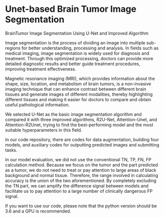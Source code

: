 # Unet-based Brain Tumor Image Segmentation
BrainTumor Image Segmentation Using U-Net and Improved Algorithm

Image segmentation is the process of dividing an image into multiple sub-regions for better understanding, processing and analysis. In fields such as medical imaging, image segmentation is widely used for diagnosis and treatment. Through this optimized processing, doctors can provide more detailed diagnostic results and better guide treatment procedures, improving treatment effectiveness.

Magnetic resonance imaging (MRI), which provides information about the shape, size, location, and metabolism of brain tumors, is a non-invasive imaging technique that can enhance contrast between different brain tissues and generate images of different modalities, thereby highlighting different tissues and making it easier for doctors to compare and obtain useful pathological information.

We selected U-Net as the basic image segmentation algorithm and compared it with three improved algorithms, R2U-Net, Attention-Unet, and Attention-R2Unet, trying to find the best-performing model and the most suitable hyperparameters in this field.

In our code repository, there are codes for data augmentation, building four models, and auxiliary codes for outputting predicted images and submitting tasks.

In our model evaluation, we did not use the conventional TN, TP, FN, FP calculation method. Because we focus on the tumor and the part predicted as a tumor, we do not need to treat or pay attention to large areas of black background and normal tissue. Therefore, the range involved in calculating accuracy is the union of the two aforementioned. By completely excluding the TN part, we can amplify the difference signal between models and facilitate us to pay attention to a large number of clinically dangerous FP signal.

If you want to use our code, please note that the python version should be 3.6 and a GPU is recommended.
